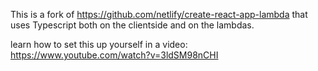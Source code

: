 This is a fork of https://github.com/netlify/create-react-app-lambda that uses Typescript both on the clientside and on the lambdas.

learn how to set this up yourself in a video: https://www.youtube.com/watch?v=3ldSM98nCHI
